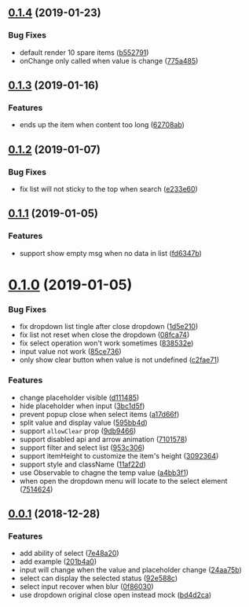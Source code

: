 ## [0.1.4](https://github.com/musicq/vi-select/compare/v0.1.3...v0.1.4) (2019-01-23)


### Bug Fixes

* default render 10 spare items ([b552791](https://github.com/musicq/vi-select/commit/b552791))
* onChange only called when value is change ([775a485](https://github.com/musicq/vi-select/commit/775a485))



## [0.1.3](https://github.com/musicq/vi-select/compare/v0.1.2...v0.1.3) (2019-01-16)


### Features

* ends up the item when content too long ([62708ab](https://github.com/musicq/vi-select/commit/62708ab))



## [0.1.2](https://github.com/musicq/vi-select/compare/v0.1.1...v0.1.2) (2019-01-07)


### Bug Fixes

* fix list will not sticky to the top when search ([e233e60](https://github.com/musicq/vi-select/commit/e233e60))



## [0.1.1](https://github.com/musicq/vi-select/compare/v0.1.0...v0.1.1) (2019-01-05)


### Features

* support show empty msg when no data in list ([fd6347b](https://github.com/musicq/vi-select/commit/fd6347b))



# [0.1.0](https://github.com/musicq/vi-select/compare/v0.0.1...v0.1.0) (2019-01-05)


### Bug Fixes

* fix dropdown list tingle after close dropdown ([1d5e210](https://github.com/musicq/vi-select/commit/1d5e210))
* fix list not reset when close the dropdown ([08fca74](https://github.com/musicq/vi-select/commit/08fca74))
* fix select operation won't work sometimes ([838532e](https://github.com/musicq/vi-select/commit/838532e))
* input value not work ([85ce736](https://github.com/musicq/vi-select/commit/85ce736))
* only show clear button when value is not undefined ([c2fae71](https://github.com/musicq/vi-select/commit/c2fae71))


### Features

* change placeholder visible ([d111485](https://github.com/musicq/vi-select/commit/d111485))
* hide placeholder when input ([3bc1d5f](https://github.com/musicq/vi-select/commit/3bc1d5f))
* prevent popup close when select items ([a17d66f](https://github.com/musicq/vi-select/commit/a17d66f))
* split value and display value ([595bb4d](https://github.com/musicq/vi-select/commit/595bb4d))
* support `allowClear` prop ([9db9466](https://github.com/musicq/vi-select/commit/9db9466))
* support disabled api and arrow animation ([7101578](https://github.com/musicq/vi-select/commit/7101578))
* support filter and select list ([953c306](https://github.com/musicq/vi-select/commit/953c306))
* support itemHeight to customize the item's height ([3092364](https://github.com/musicq/vi-select/commit/3092364))
* support style and className ([11af22d](https://github.com/musicq/vi-select/commit/11af22d))
* use Observable to chagne the temp value ([a4bb3f1](https://github.com/musicq/vi-select/commit/a4bb3f1))
* when open the dropdown menu will locate to the select element ([7514624](https://github.com/musicq/vi-select/commit/7514624))



## [0.0.1](https://github.com/musicq/vi-select/compare/24aa75b...v0.0.1) (2018-12-28)


### Features

* add ability of select ([7e48a20](https://github.com/musicq/vi-select/commit/7e48a20))
* add example ([201b4a0](https://github.com/musicq/vi-select/commit/201b4a0))
* input will change when the value and placeholder change ([24aa75b](https://github.com/musicq/vi-select/commit/24aa75b))
* select can display the selected status ([92e588c](https://github.com/musicq/vi-select/commit/92e588c))
* select input recover when blur ([0f86030](https://github.com/musicq/vi-select/commit/0f86030))
* use dropdown original close open instead mock ([bd4d2ca](https://github.com/musicq/vi-select/commit/bd4d2ca))




